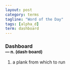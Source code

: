 ```yaml
---
layout: post
category: terms
tagline: "Word of the Day"
tags: [alpha_d]
term: dashboard
---
```


<h3>Dashboard<br/> <small>&mdash; n. (dash<span>&middot;</span>board)</small></h3>
<p><ol><li>a plank from which to run</li>
</ol></p>

